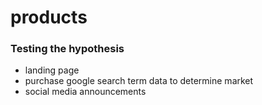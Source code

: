 # products

### Testing the hypothesis
* landing page
* purchase google search term data to determine market
* social media announcements
